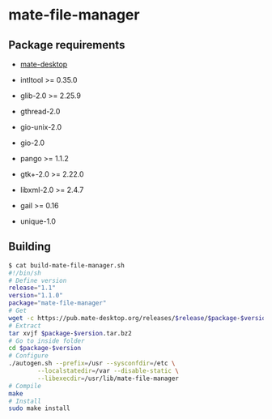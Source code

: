 # mate-file-manager

## Package requirements

  * [mate-desktop](./mate-desktop)

  * intltool >= 0.35.0

  * glib-2.0 >= 2.25.9

  * gthread-2.0

  * gio-unix-2.0

  * gio-2.0

  * pango >= 1.1.2

  * gtk+-2.0 >= 2.22.0

  * libxml-2.0 >= 2.4.7

  * gail >= 0.16

  * unique-1.0

## Building

```bash
$ cat build-mate-file-manager.sh
#!/bin/sh
# Define version
release="1.1"
version="1.1.0"
package="mate-file-manager"
# Get
wget -c https://pub.mate-desktop.org/releases/$release/$package-$version.tar.bz2
# Extract
tar xvjf $package-$version.tar.bz2
# Go to inside folder
cd $package-$version
# Configure
./autogen.sh --prefix=/usr --sysconfdir=/etc \
        --localstatedir=/var --disable-static \
        --libexecdir=/usr/lib/mate-file-manager
# Compile
make
# Install
sudo make install
```

